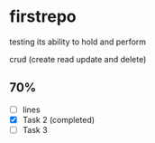 # firstrepo

testing its ability to hold and perform 

crud (create read update and delete)

## 70%
- [ ] lines
- [x] Task 2 (completed)
- [ ] Task 3
